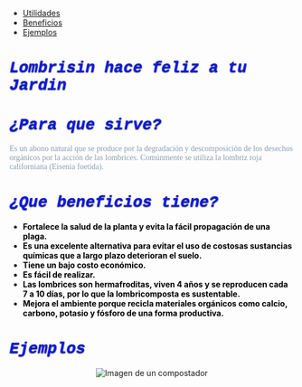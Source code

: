 <html lang=es>
    <style>
        h1 {
            color: #0719F0;
        }
        h1 {
            text-shadow: 0 1px 2px #000000;
        }
        p {
            color: #899EB0;
        }
        li {
            color: #000000;
        }
    </style>
    <body>
        <ul class="nav nav-tabs">
          <li class="nav-item">
              <a class="nav-link active" href="file:///home/chronos/u-77c88c949b5a373eda782efedb4873b0ed4d7adc/MyFiles/Downloads/Escuela/lombri/HTML/3%20-%20Utilidad.html">Utilidades</a>
          </li>
          <li class="nav-item">
              <a class="nav-link" href="file:///home/chronos/u-77c88c949b5a373eda782efedb4873b0ed4d7adc/MyFiles/Downloads/Escuela/lombri/HTML/2%20-%20Beneficios.html">Beneficios</a>
          </li>
          <li class="nav-item">
              <a class="nav-link" href="file:///home/chronos/u-77c88c949b5a373eda782efedb4873b0ed4d7adc/MyFiles/Downloads/Escuela/lombri/HTML/4%20-%20Ejemplos.html">Ejemplos</a>
          </li>
        </ul>
        <h1 style="font-family: Courier New;"><i>Lombrisin hace feliz a tu Jardin</i></h1>
        <h1 style="font-family: Courier New;"><i>¿Para que sirve?</i></h1>
        <p style="font-family: Times New Roman;">Es un abono natural que se produce por la degradación y descomposición de los desechos orgánicos por la acción de las lombrices. Comúnmente se utiliza la lombriz roja californiana (Eisenia foetida).</p>
        <h1 style="font-family: Courier New;"><i>¿Que beneficios tiene?</i></h1>
        <p style="font-family: Times New Roman;">
            <ul><b>
                <li>Fortalece la salud de la planta y evita la fácil propagación de una plaga.</li>
                <li>Es una excelente alternativa para evitar el uso de costosas sustancias químicas que a largo plazo deterioran el suelo.</li>
                <li>Tiene un bajo costo económico.</li>
                <li>Es fácil de realizar.</li>
                <li>Las lombrices son hermafroditas, viven 4 años y se reproducen cada 7 a 10 días, por lo que la lombricomposta es sustentable.</li>
                <li>Mejora el ambiente porque recicla materiales orgánicos como calcio, carbono, potasio y fósforo de una forma productiva.</li>
                </b>
            </ul>
        <h1 style="font-family: Courier New;"><i>Ejemplos</i></h1>
        <div style="text-align: center;">
            <img src="Img/Lombricompostador.jpeg" alt="Imagen de un compostador">
        </div>
        </p>
    </body>
</html>
